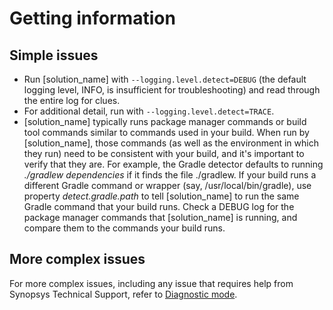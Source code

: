 # Getting information

## Simple issues

- Run [solution_name] with `--logging.level.detect=DEBUG` (the default logging level, INFO, is insufficient for troubleshooting) and read through the entire log for clues.
- For additional detail, run with `--logging.level.detect=TRACE`.
- [solution_name] typically runs package manager commands or build tool commands similar to commands used in your build.
When run by [solution_name], those commands (as well as the environment
in which they run) need to be consistent with your build, and it's important to verify that they are.
For example, the Gradle detector defaults to running
*./gradlew dependencies* if it finds the file ./gradlew. If your build runs a different Gradle command or wrapper
(say, /usr/local/bin/gradle), use property
*detect.gradle.path* to tell [solution_name] to run the same Gradle command that your build runs.
Check a DEBUG log for the package manager commands that [solution_name] is running, and compare
them to the commands your build runs.

## More complex issues

For more complex issues, including any issue that requires help from Synopsys Technical Support, refer to [Diagnostic mode](diagnosticmode.md).
